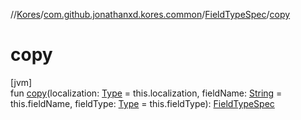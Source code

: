 //[Kores](../../../index.md)/[com.github.jonathanxd.kores.common](../index.md)/[FieldTypeSpec](index.md)/[copy](copy.md)

# copy

[jvm]\
fun [copy](copy.md)(localization: [Type](https://docs.oracle.com/javase/8/docs/api/java/lang/reflect/Type.html) = this.localization, fieldName: [String](https://kotlinlang.org/api/latest/jvm/stdlib/kotlin/-string/index.html) = this.fieldName, fieldType: [Type](https://docs.oracle.com/javase/8/docs/api/java/lang/reflect/Type.html) = this.fieldType): [FieldTypeSpec](index.md)
